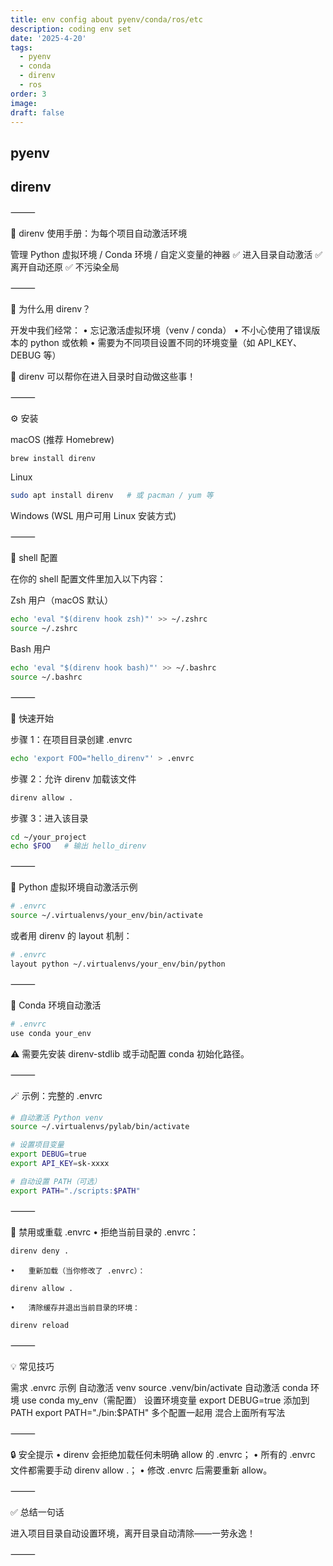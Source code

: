 ```yaml
---
title: env config about pyenv/conda/ros/etc
description: coding env set
date: '2025-4-20'
tags:
  - pyenv
  - conda
  - direnv
  - ros
order: 3
image: 
draft: false
---
```


## pyenv

## direnv

⸻

🧪 direnv 使用手册：为每个项目自动激活环境

管理 Python 虚拟环境 / Conda 环境 / 自定义变量的神器
✅ 进入目录自动激活 ✅ 离开自动还原 ✅ 不污染全局

⸻

🌱 为什么用 direnv？

开发中我们经常：
	•	忘记激活虚拟环境（venv / conda）
	•	不小心使用了错误版本的 python 或依赖
	•	需要为不同项目设置不同的环境变量（如 API_KEY、DEBUG 等）

🎯 direnv 可以帮你在进入目录时自动做这些事！

⸻

⚙️ 安装

macOS (推荐 Homebrew)

```bash
brew install direnv
```

Linux

```bash
sudo apt install direnv   # 或 pacman / yum 等
```

Windows (WSL 用户可用 Linux 安装方式)

⸻

🧩 shell 配置

在你的 shell 配置文件里加入以下内容：

Zsh 用户（macOS 默认）

```bash
echo 'eval "$(direnv hook zsh)"' >> ~/.zshrc
source ~/.zshrc
```

Bash 用户

```bash
echo 'eval "$(direnv hook bash)"' >> ~/.bashrc
source ~/.bashrc
```



⸻

🚀 快速开始

步骤 1：在项目目录创建 .envrc

```bash
echo 'export FOO="hello_direnv"' > .envrc
```

步骤 2：允许 direnv 加载该文件

```bash
direnv allow .
```

步骤 3：进入该目录

```bash
cd ~/your_project
echo $FOO   # 输出 hello_direnv
```



⸻

🐍 Python 虚拟环境自动激活示例

```bash
# .envrc
source ~/.virtualenvs/your_env/bin/activate
```

或者用 direnv 的 layout 机制：

```bash
# .envrc
layout python ~/.virtualenvs/your_env/bin/python
```



⸻

🧬 Conda 环境自动激活

```bash
# .envrc
use conda your_env
```

⚠️ 需要先安装 direnv-stdlib 或手动配置 conda 初始化路径。

⸻

🪄 示例：完整的 .envrc

```bash
# 自动激活 Python venv
source ~/.virtualenvs/pylab/bin/activate

# 设置项目变量
export DEBUG=true
export API_KEY=sk-xxxx

# 自动设置 PATH（可选）
export PATH="./scripts:$PATH"
```



⸻

🧼 禁用或重载 .envrc
	•	拒绝当前目录的 .envrc：

```bash
direnv deny .
```

	•	重新加载（当你修改了 .envrc）：

```bash
direnv allow .
```

	•	清除缓存并退出当前目录的环境：

```bash
direnv reload
```



⸻

💡 常见技巧

需求	.envrc 示例
自动激活 venv	source .venv/bin/activate
自动激活 conda 环境	use conda my_env（需配置）
设置环境变量	export DEBUG=true
添加到 PATH	export PATH="./bin:$PATH"
多个配置一起用	混合上面所有写法



⸻

🔒 安全提示
	•	direnv 会拒绝加载任何未明确 allow 的 .envrc；
	•	所有的 .envrc 文件都需要手动 direnv allow .；
	•	修改 .envrc 后需要重新 allow。

⸻

✅ 总结一句话

进入项目目录自动设置环境，离开目录自动清除——一劳永逸！

⸻

